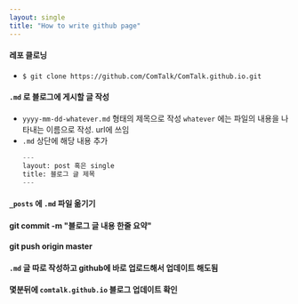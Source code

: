 ```yaml
---
layout: single
title: "How to write github page"
---
```



#### 레포 클로닝
  - `$ git clone https://github.com/ComTalk/ComTalk.github.io.git`
#### `.md` 로 블로그에 게시할 글 작성
  - `yyyy-mm-dd-whatever.md` 형태의 제목으로 작성 `whatever` 에는 파일의 내용을 나타내는 이름으로 작성. url에 쓰임  
  - `.md` 상단에 해당 내용 추가 
    ```python
    ---
    layout: post 혹은 single
    title: 블로그 글 제목
    ---
    ```
#### `_posts` 에 `.md` 파일 옮기기 
#### git commit -m "블로그 글 내용 한줄 요약"
#### git push origin master 
#### `.md` 글 따로 작성하고 github에 바로 업로드해서 업데이트 해도됨 
#### 몇분뒤에 `comtalk.github.io` 블로그 업데이트 확인 

